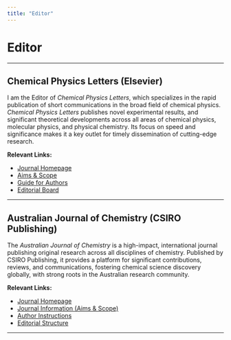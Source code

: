 ```yaml
---
title: "Editor"
---
```


# Editor

***

## Chemical Physics Letters (Elsevier)

I am the Editor of *Chemical Physics Letters*, which specializes in the rapid publication of short communications in the broad field of chemical physics. *Chemical Physics Letters* publishes novel experimental results, and significant theoretical developments across all areas of chemical physics, molecular physics, and physical chemistry. Its focus on speed and significance makes it a key outlet for timely dissemination of cutting-edge research.

**Relevant Links:**
*   [Journal Homepage](https://www.journals.elsevier.com/chemical-physics-letters)
*   [Aims & Scope](https://www.journals.elsevier.com/chemical-physics-letters/aims-and-scope)
*   [Guide for Authors](https://www.elsevier.com/journals/chemical-physics-letters/0009-2614/guide-for-authors)
*   [Editorial Board](https://www.journals.elsevier.com/chemical-physics-letters/editorial-board)

***

## Australian Journal of Chemistry (CSIRO Publishing)

The *Australian Journal of Chemistry* is a high-impact, international journal publishing original research across all disciplines of chemistry. Published by CSIRO Publishing, it provides a platform for significant contributions, reviews, and communications, fostering chemical science discovery globally, with strong roots in the Australian research community.

**Relevant Links:**
*   [Journal Homepage](https://www.publish.csiro.au/CH)
*   [Journal Information (Aims & Scope)](https://www.publish.csiro.au/CH/AboutTheJournal)
*   [Author Instructions](https://www.publish.csiro.au/CH/ForAuthors)
*   [Editorial Structure](https://www.publish.csiro.au/CH/EditorialStructure)

***

